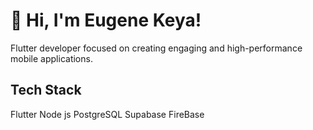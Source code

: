 # 👋 Hi, I'm Eugene Keya!
Flutter developer focused on creating engaging and high-performance mobile applications.
## Tech Stack
Flutter 
Node js
PostgreSQL
Supabase 
FireBase
